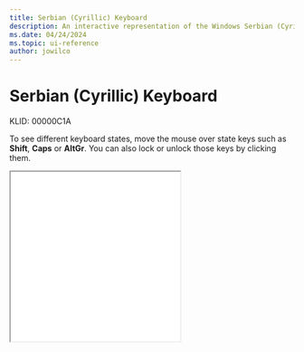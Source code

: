 ```yaml
---
title: Serbian (Cyrillic) Keyboard
description: An interactive representation of the Windows Serbian (Cyrillic) keyboard. To see different keyboard states, click or move the mouse over the state keys.
ms.date: 04/24/2024
ms.topic: ui-reference
author: jowilco
---
```


# Serbian (Cyrillic) Keyboard

KLID: 00000C1A

To see different keyboard states, move the mouse over state keys such as **Shift**, **Caps** or **AltGr**. You can also lock or unlock those keys by clicking them.

<iframe src="kbdycc.html" height="300"></iframe>
